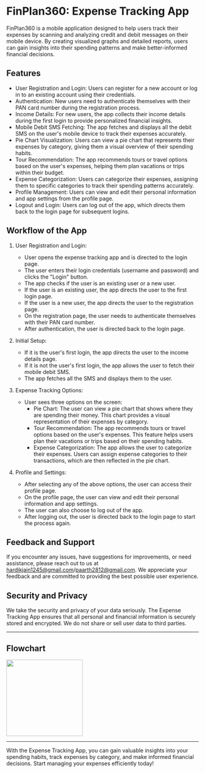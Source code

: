 FinPlan360: Expense Tracking App
====================
FinPlan360 is a mobile application designed to help users track their expenses by scanning and analyzing credit and debit messages on their mobile device. By creating visualized graphs and detailed reports, users can gain insights into their spending patterns and make better-informed financial decisions.

Features
--------

-   User Registration and Login: Users can register for a new account or log in to an existing account using their credentials.
-   Authentication: New users need to authenticate themselves with their PAN card number during the registration process.
-   Income Details: For new users, the app collects their income details during the first login to provide personalized financial insights.
-   Mobile Debit SMS Fetching: The app fetches and displays all the debit SMS on the user's mobile device to track their expenses accurately.
-   Pie Chart Visualization: Users can view a pie chart that represents their expenses by category, giving them a visual overview of their spending habits.
-   Tour Recommendation: The app recommends tours or travel options based on the user's expenses, helping them plan vacations or trips within their budget.
-   Expense Categorization: Users can categorize their expenses, assigning them to specific categories to track their spending patterns accurately.
-   Profile Management: Users can view and edit their personal information and app settings from the profile page.
-   Logout and Login: Users can log out of the app, which directs them back to the login page for subsequent logins.


Workflow of the App
-------------------

1.  User Registration and Login:

    -   User opens the expense tracking app and is directed to the login page.
    -   The user enters their login credentials (username and password) and clicks the "Login" button.
    -   The app checks if the user is an existing user or a new user.
    -   If the user is an existing user, the app directs the user to the first login page.
    -   If the user is a new user, the app directs the user to the registration page.
    -   On the registration page, the user needs to authenticate themselves with their PAN card number.
    -   After authentication, the user is directed back to the login page.
2.  Initial Setup:

    -   If it is the user's first login, the app directs the user to the income details page.
    -   If it is not the user's first login, the app allows the user to fetch their mobile debit SMS.
    -   The app fetches all the SMS and displays them to the user.
3.  Expense Tracking Options:

    -   User sees three options on the screen:
        -   Pie Chart: The user can view a pie chart that shows where they are spending their money. This chart provides a visual representation of their expenses by category.
        -   Tour Recommendation: The app recommends tours or travel options based on the user's expenses. This feature helps users plan their vacations or trips based on their spending habits.
        -   Expense Categorization: The app allows the user to categorize their expenses. Users can assign expense categories to their transactions, which are then reflected in the pie chart.
4.  Profile and Settings:

    -   After selecting any of the above options, the user can access their profile page.
    -   On the profile page, the user can view and edit their personal information and app settings.
    -   The user can also choose to log out of the app.
    -   After logging out, the user is directed back to the login page to start the process again.


<!-- 
Installation
------------

1.  Download the Expense Tracking App from the App Store or Google Play Store.
2.  Install the app on your mobile device.
3.  Launch the app and follow the on-screen instructions to register for a new account or log in to an existing account.
4.  Complete any necessary authentication or income details setup process.
5.  Once logged in, the app will guide you through the expense tracking options and provide insights into your spending habits.
 -->
Feedback and Support
--------------------

If you encounter any issues, have suggestions for improvements, or need assistance, please reach out to us at <hardikjain1245@gmail.com>/<paarth2812@gmail.com>. We appreciate your feedback and are committed to providing the best possible user experience.

Security and Privacy
--------------------

We take the security and privacy of your data seriously. The Expense Tracking App ensures that all personal and financial information is securely stored and encrypted. We do not share or sell user data to third parties.

* * * * *

## Flowchart
<img src="https://github.com/HardikSJain/Ecomm-FakeStoreAPI/assets/81674309/236137267-9613730c-eff2-4275-84ed-31eaa8412393" width="200">

* * * * *

With the Expense Tracking App, you can gain valuable insights into your spending habits, track expenses by category, and make informed financial decisions. Start managing your expenses efficiently today!
